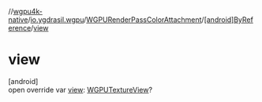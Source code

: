 //[wgpu4k-native](../../../../index.md)/[io.ygdrasil.wgpu](../../index.md)/[WGPURenderPassColorAttachment](../index.md)/[[android]ByReference](index.md)/[view](view.md)

# view

[android]\
open override var [view](view.md): [WGPUTextureView](../../-w-g-p-u-texture-view/index.md)?